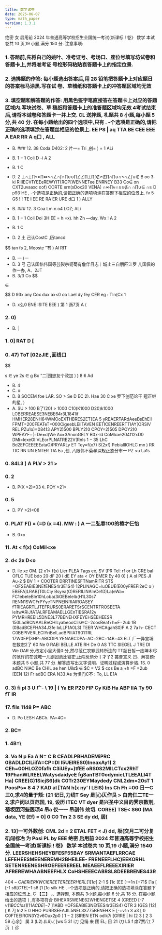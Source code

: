```yaml
---
title: 数学试卷
date: 2025-06-07
type: math_paper
version: 1.3.1
---
```


绝密 女 启用前 2024 年普通高等学校招生全国统一考试(新课标 ! 卷》 数学 本试卷共 10 页,19 小题,满分 150 分. 注意事项: 
### 1. 答题前,先将白己的姚叶、准考证号、考场口、座位号填写坊试卷和答题卡上,并将准考证 号桧形码粘贴衰答题卡上的指定位景. 
### 2. 选拂题的作答: 每小题选出答案后,用 28 铅笔把答题卡上对应题日的答案标马涂黑.写在试 卷、草稽纸和答题卡上的冲答题区域均无效 
### 3. 填空题和解答题的作答: 用黑色签字笔直接答在答题卡上对应的答题区域内.写块试卷、草 稿纸和答题卡上的准答题区域均无效 4考试结束后,请将本诫卷和答题卡一并上交. CL 送拌题, 札题共 8 小题,每小题 5 分,共 40 分. 在每小题给出的四个选项中,只有 . -个选项是正确的,请把正确的选项填涂在答题丝相应的位景上. EE PS | aq TTA BE CEE EEE A EAR RR A q口 , ALL 

- B. ### 12. 38 Coda D402: 2 片一= Tri ,创= ) = 1 ALi 
- B. 
$1-1$
 Coli D -i A 2 

- B. 1 C 
- D. 2 ⊥∩⊥∏≤≈∏∞≤∩∠∩∫∩∏∪∪∏∠∠∏⊥∏∫∉≥∉∏∩∏∪∩≤∩∠∫∪∉ B oo 3 ki RIIIECV1YEEeREWYIT{RCP[WENNETee ENRNEY B33 Co∈ on CXT2uvaaxc oof) CORTE ern(xDox20 VENA) ∩∞∏≈∩≥≥∉∩ ∩∏∪∈ ∩≥ D p93 HE , -个选项是正确的,请把正确的选项填涂在答题下相应的位景上. fv 5 G5 ! ! TE I EE RE RA ER URE d口 1 ) ALLY 
- B. ### 12. 3 Coa Lm n.o4 LOZ; ALi 
- B. 
$1-1$
 Coli Doi 3H EE = h =x). hh Zh —day. Wx ! A 2 

- B. 1 C 
- D. 2 土 己认CostC ,历tancd 

$$
tan fs 2, Meoste “有 ) Al RIT 
- B. 一 (一 
- D. 3 弓 己认国怡伟国等芸裂宗韧菊有詹伴目志丨城止三自朋匹江罗 儿国佩的作一办, A、2JT 
- B. 3/3 Co
$$

∈

$$
 D 93x any Cox dux ax<0 oo Lael dy fey CER eg : TIn(Cx 1 
- D. x么0 ENE ISITE EEE ) 第 1 沥7页 A (
### 2. 0) 
- B. | 
### 1. 0] RAT D [
### 0. 47) ToT [02zJIE ,面线口
$$

s
$∈$
 ye 2s
$∈$
g Bx “二|园忠友个政加 ) ) 8 6 Ad 

- B. 4 
- C. o 
- D. 8 SOCEM foe LAR. SO > Se D EC 2). Hae 30 C xe 罗下创范论干 冠正继的星, ) 
- A. SU > 100 B了(20) > 1000 C10)K1000 D20)k1000 LOBERREAESE3NEBE64r3L1841if HMHER28ENH64WMOoEXTHBRES2ET{EA 5 yREAERTARdAeeBsEhEII FPMT=200FEATeT=000CigeebLEiiTAVEN EETICENREERTTIAY[ORSIV REL PZu1o)=08413 APY2)500 BPLY2)0 CPOY=2)505 DPOY2)0 WPEAYF=(=De=d)We Ax=3AnonGELY B0x-ld CoMlcxe204f12xD0 DMi=lexeOl VLEorPLNATRE22V(Rnls
$1-35$
LhC Bd2EFCEEEEEataO)PRYARLy ET Tey=f{x7) S(2xf) PebialllOHLC mn ) RR TIC RN UN ENTER TIA Ea ,创, 八限伟不菊孕深规正态分市一 PZ <u La1s
### 0. 84L3 ) A PLV > 21 >
### 0. 2 

- B. P(X >2)<03 ¢. POY >21>

### 0. 5 

- D. PY >2)<08 

### 0. PLAT F() = (=D (x =4). MW : ) A 一二弘春100的椿才仨怡 

- B. 0<x 

### 11. At < f(x) CoMil<xe 
### 2. d< 2x D<o 

- D. ile xc OM. [2 x1> f(x) Lier PLEA Tags ee, SV (PR Tel: rf or Lh CRE bal OFLC TUE bdo 20 dF 20 i dE EY ata < OY EMER Ey 40 0) ) A ol PES JI Au-2
$ BV 1 + COOTER DRRTINESFTNamRITR STS =OFSEABIE3NEfENES4r3E1S4) 12PLINAGC=luOEUE(E00yFREFi2eC o ) EBEFA]LRAB]T0LCiy Bsyea(O)RERILINAInCe1D)La(eWa= FC1ebeteBle10hLoba(3iOEBeIelb(H1L30s7 RENN1SWCFrPYyeTNPNEINRIAIROASEY fTRIEAGRTLJTEFRURS0ERARETSrSCENTRTROSEETA leItwARIJfATALRFEAMAELLGEnTIESRA12y PYMRHREEIL5DNE3L77BENEHXFEYEHSEEHEESR 150LadBCNAALBeCHILyabeooCils∈C=2cosBeaf+h=F=2ub 1B (0BadBCEFHA34J3fe loLLF1A0L3) TEER WHCAgahS0)F A 2 7a h- CECT C0BEPIVERLECIYriBeILadBPIIIAT901TRL 17W0EP{3HP=ABCDIPLYENABCDPA=AC=2BC=14B=43 ELT 厂一异宣埔在数宏2了 60 Ne 0 RAEI BELLE ATE RH De 0 AS TTC SIEGEL J TRE Dl We OAR 分,改定小皇大倩0 分,然尽范仁农罪武转所连的 TT韶日皙一庞坤木尽的范许的在诚城一儿剧团范比寝吏,止闯惹倩分丨才子2 芸曹宣义 凹、解答题: 本题共 5 小题,共 77 分. 解答应写出文字说明、证明过程或演算步骆. 1S. 0 adBC NIAC Be CHIL ae hen Uils$
∈
$C = V2 $
cos Be a +h =F =2ub [EEN 12) Fr adBC ERA N33 Ae 为惧门C不 : To, LL E1A
### 0. 3) fi pl 3 U 广- \ 19 | ( Ya ER P20 FIP Cy KiB Ha ABP IIA Ty 90 fT IR 
### 17. fils 1148 P= ABC

- D. Po LESH ABCh. PA=4C=

### 2. BC=
### 1. 4B=\
### 3. Vo N p Ea A N= C B CEADLPBHADEMiPRC 0BADLDCILiifA=CP=DI I5UEIRES0)IneaxAy1) 2 CEh=00HLOZ0fafh C3iUEy=)tfEE oRS0S2MILCTcx2RhT 19PhanWLREELWatysdaidyeE fgSanTBT0odymieLTLEEALI4T Ha) CREE(G)1SicjS6(dk C0Tr230EYMaydedy CNL2dm=20sT 1 PoosPs= 8 4 7 KAD al [TAN h(x ny’ I LEIS) Ins Ch Fh =00 日一C三0,求4的量于颊: (21 记日,力线T Sey 是|心仄作艮 > 白肉仨二TE一2,求户闵以页范国, 19, 设历 ITEC VT dyer 是兴圣中义目的霁京数刑,菊坂团河些医项4 吊a 仪一一 吊剖伟 效切. COREE) TSE< S60 (MA data, YE (Ef) = 0] 0 C0 Tm 2 3 SE dy dd, 居(
### 2. 13]一可外数创: CML 2d = 2 ETAL FET < J) dd, 坂(交月二可分复矶闯标冶 为 Posi PL by EEE 绝密 启用前 2024 年普通高等学校招生全国统一考试(新课标 ! 卷》 数学 本试卷共 10 页,19 小题,满分 1540 分. LEERSHEHSHEYBFESF55BAY SRMANTAEFLRRCAE LEFEHEESMEENEREMH2BHEILEE- FRENEEFLHC)EEKORHL SETENREENESHROEFEEREREEL MEAEEFLREEEXIRIER AFREREWHAABNEEFHLX CoHSHEEECABRSL8DEEBRENES43R
$404- CAERIERKWCIEREETEREEERHERL [1 [1a [$
2-1
$ [1c [EE [-=1n [+71$
 [1a [ [-1
$s8 [CTE [-1$
s8 [1 [1c silk HE , -个选项是正确的,请把正确的选项填涂在答题下相应的位景上. C 【三】 .、选择题, 本题共 3小题,每小题 6 分,共 18 分. 在每小题给出的选项丨,有多项符合 BIHEXRSWENE62WHENGETSE 4 (CREED [-7
$v]1BC Clos] [11ACD E [-7$
]1ABD =OFSEABIE3NEfEES4r3EIS4) QTR 3 (GES [12] [ K 7] In2 E 0 HHO PURRSEEAJIL5NEL3X775BENEHX E [-+v1n 3 a3 [ 0 C0FTEEIRON3Y2v6Oux2p0 (
$1-2$
 [SIREN ETN odlk7i [GRRE | hi (2 3 [ 2 3 59 心余】 属 3 (L2).(L6).( [ws 5 31 i刀 见绢 来 团 EL; 目 21 i刀 LS f 席7贾/江 7页 丨诊 